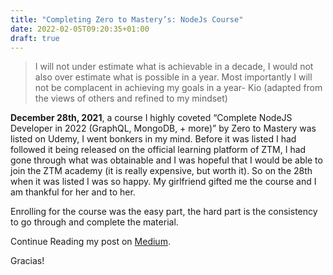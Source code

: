 ```yaml
---
title: "Completing Zero to Mastery’s: NodeJs Course"
date: 2022-02-05T09:20:35+01:00
draft: true
---
```


>I will not under estimate what is achievable in a decade, I would not also over estimate what is possible in a year. Most importantly I will not be complacent in achieving my goals in a year- Kio (adapted from the views of others and refined to my mindset)


**December 28th, 2021**, a course I highly coveted “Complete NodeJS Developer in 2022 (GraphQL, MongoDB, + more)” by Zero to Mastery was listed on Udemy, I went bonkers in my mind. Before it was listed I had followed it being released on the official learning platform of ZTM, I had gone through what was obtainable and I was hopeful that I would be able to join the ZTM academy (it is really expensive, but worth it). So on the 28th when it was listed I was so happy. My girlfriend gifted me the course and I am thankful for her and to her.

Enrolling for the course was the easy part, the hard part is the consistency to go through and complete the material.

Continue Reading my post on [Medium](https://medium.com/@philipokiokio/completing-zero-to-masterys-nodejs-course-870d382612ee).

Gracias!
